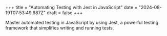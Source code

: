 +++
title = "Automating Testing with Jest in JavaScript"
date = "2024-08-19T07:53:49.687Z"
draft = false
+++

  Master automated testing in JavaScript by using Jest, a powerful testing framework that simplifies writing and running tests.
        